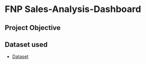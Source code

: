 # FNP Sales-Analysis-Dashboard
## Project Objective


## Dataset used
- <a href="https://github.com/MuthuDK/FNP-Sales-Dashboard/blob/main/FNP%20Excel%20Project.xlsx">Dataset</a>

